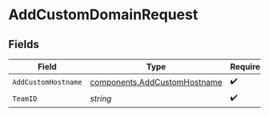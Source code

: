 # AddCustomDomainRequest


## Fields

| Field                                                                    | Type                                                                     | Required                                                                 | Description                                                              |
| ------------------------------------------------------------------------ | ------------------------------------------------------------------------ | ------------------------------------------------------------------------ | ------------------------------------------------------------------------ |
| `AddCustomHostname`                                                      | [components.AddCustomHostname](../../models/shared/addcustomhostname.md) | :heavy_check_mark:                                                       | N/A                                                                      |
| `TeamID`                                                                 | *string*                                                                 | :heavy_check_mark:                                                       | N/A                                                                      |